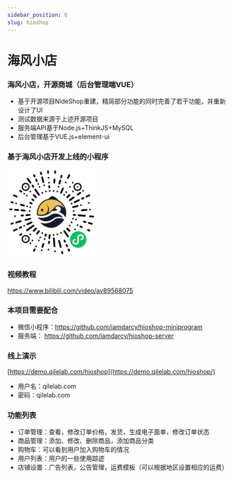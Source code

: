 ```yaml
---
sidebar_position: 6
slug: hioshop
---
```

# 海风小店
### 海风小店，开源商城（后台管理端VUE）

- 基于开源项目NideShop重建，精简部分功能的同时完善了若干功能，并重新设计了UI
- 测试数据来源于上述开源项目
- 服务端API基于Node.js+ThinkJS+MySQL
- 后台管理基于VUE.js+element-ui

### 基于海风小店开发上线的小程序
<img width="200" src="https://raw.githubusercontent.com/iamdarcy/hiolabs/master/git-images/mwyx.jpg"/>

### 视频教程
https://www.bilibili.com/video/av89568075

### 本项目需要配合  
- 微信小程序：https://github.com/iamdarcy/hioshop-miniprogram  
- 服务端： https://github.com/iamdarcy/hioshop-server   

### 线上演示
[https://demo.qilelab.com/hioshop](https://demo.qilelab.com/hioshop/)  
- 用户名：qilelab.com  
- 密码：qilelab.com  

### 功能列表
+ 订单管理：查看，修改订单价格，发货，生成电子面单，修改订单状态
+ 商品管理：添加、修改、删除商品，添加商品分类
+ 购物车：可以看到用户加入购物车的情况
+ 用户列表：用户的一些使用踪迹
+ 店铺设置：广告列表，公告管理，运费模板（可以根据地区设置相应的运费）

